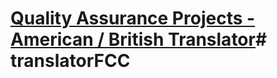 # [Quality Assurance Projects - American / British Translator](https://www.freecodecamp.org/learn/quality-assurance/quality-assurance-projects/american-british-translator)# translatorFCC

